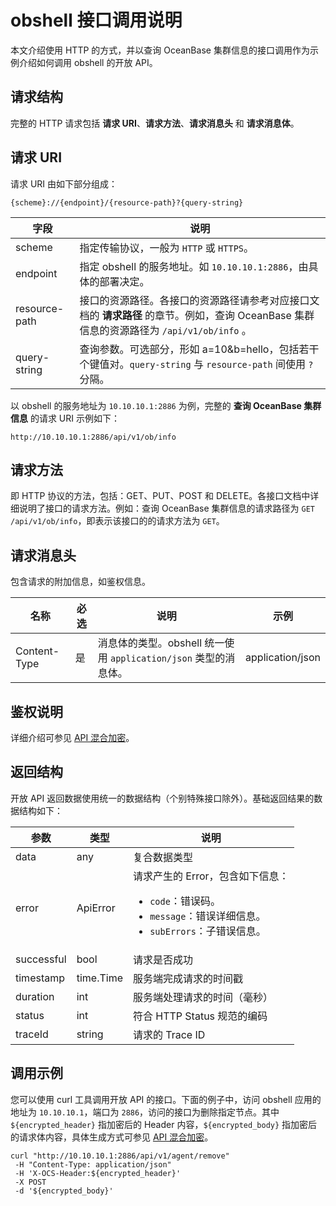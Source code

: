 # obshell 接口调用说明

本文介绍使用 HTTP 的方式，并以查询 OceanBase 集群信息的接口调用作为示例介绍如何调用 obshell 的开放 API。

## 请求结构

完整的 HTTP 请求包括 **请求 URI**、**请求方法**、**请求消息头** 和 **请求消息体**。

## 请求 URI

请求 URI 由如下部分组成：

```shell
{scheme}://{endpoint}/{resource-path}?{query-string}
```

| 字段 | 说明 |
| --- | --- |
| scheme | 指定传输协议，一般为 `HTTP` 或 `HTTPS`。 |
| endpoint | 指定 obshell 的服务地址。如 `10.10.10.1:2886`，由具体的部署决定。 |
| resource-path | 接口的资源路径。各接口的资源路径请参考对应接口文档的 **请求路径** 的章节。例如，查询 OceanBase 集群信息的资源路径为 `/api/v1/ob/info` 。 |
| query-string | 查询参数。可选部分，形如 a=10&b=hello，包括若干个键值对。`query-string` 与 `resource-path` 间使用 `?` 分隔。 |

以 obshell 的服务地址为 `10.10.10.1:2886` 为例，完整的 **查询 OceanBase 集群信息** 的请求 URI 示例如下：

```shell
http://10.10.10.1:2886/api/v1/ob/info
```

## 请求方法

即 HTTP 协议的方法，包括：GET、PUT、POST 和 DELETE。各接口文档中详细说明了接口的请求方法。例如：查询 OceanBase 集群信息的请求路径为 `GET /api/v1/ob/info`，即表示该接口的的请求方法为 `GET`。

## 请求消息头

包含请求的附加信息，如鉴权信息。

| 名称 | 必选 | 说明 | 示例 |
| --- | --- | --- | --- |
| Content-Type | 是 | 消息体的类型。obshell 统一使用 `application/json` 类型的消息体。 | application/json |

## 鉴权说明

详细介绍可参见 [API 混合加密](200.api-hybrid-encryption.md)。

## 返回结构

开放 API 返回数据使用统一的数据结构（个别特殊接口除外）。基础返回结果的数据结构如下：

| 参数 | 类型 | 说明 |
| --- | --- | --- |
| data | any | 复合数据类型 |
| error | ApiError | 请求产生的 Error，包含如下信息：<ul><li>`code`：错误码。</li><li>`message`：错误详细信息。</li><li>`subErrors`：子错误信息。</li></ul> |
| successful | bool | 请求是否成功 |
| timestamp | time.Time | 服务端完成请求的时间戳 |
| duration | int | 服务端处理请求的时间（毫秒） |
| status | int | 符合 HTTP Status 规范的编码 |
| traceId | string | 请求的 Trace ID |

## 调用示例

您可以使用 curl 工具调用开放 API 的接口。下面的例子中，访问 obshell 应用的地址为 `10.10.10.1`，端口为 `2886`，访问的接口为删除指定节点。其中 `${encrypted_header}` 指加密后的 Header 内容，`${encrypted_body}` 指加密后的请求体内容，具体生成方式可参见 [API 混合加密](200.api-hybrid-encryption.md)。

```shell
curl "http://10.10.10.1:2886/api/v1/agent/remove"
 -H "Content-Type: application/json" 
 -H 'X-OCS-Header:${encrypted_header}'  
 -X POST 
 -d '${encrypted_body}'
```

